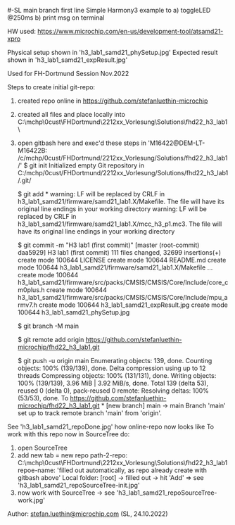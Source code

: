 #-SL main branch first line
Simple Harmony3 example to
 a) toggleLED @250ms
 b) print msg on terminal

HW used: https://www.microchip.com/en-us/development-tool/atsamd21-xpro

Physical setup shown in 'h3_lab1_samd21_phySetup.jpg'
Expected result shown in 'h3_lab1_samd21_expResult.jpg'

Used for FH-Dortmund Session Nov.2022


Steps to create initial git-repo:
 1) created repo online in https://github.com/stefanluethin-microchip
 2) created all files and place locally into 
    C:\mchp\0cust\FHDortmund\2212xx_Vorlesung\Solutions\fhd22_h3_lab1\
 3) open gitbash here and exec'd these steps in 
    'M16422@DEM-LT-M16422B: /c/mchp/0cust/FHDortmund/2212xx_Vorlesung/Solutions/fhd22_h3_lab1/'
    $ git init
        Initialized empty Git repository in C:/mchp/0cust/FHDortmund/2212xx_Vorlesung/Solutions/fhd22_h3_lab1/.git/

    $ git add *
        warning: LF will be replaced by CRLF in h3_lab1_samd21/firmware/samd21_lab1.X/Makefile.
        The file will have its original line endings in your working directory
        warning: LF will be replaced by CRLF in h3_lab1_samd21/firmware/samd21_lab1.X/mcc_h3_p1.mc3.
        The file will have its original line endings in your working directory
        
    $ git commit -m "H3 lab1 (first commit)"
        [master (root-commit) daa5929] H3 lab1 (first commit)
        111 files changed, 32699 insertions(+)
        create mode 100644 LICENSE
        create mode 100644 README.md
        create mode 100644 h3_lab1_samd21/firmware/samd21_lab1.X/Makefile
        ...
        create mode 100644 h3_lab1_samd21/firmware/src/packs/CMSIS/CMSIS/Core/Include/core_cm0plus.h
        create mode 100644 h3_lab1_samd21/firmware/src/packs/CMSIS/CMSIS/Core/Include/mpu_armv7.h
        create mode 100644 h3_lab1_samd21_expResult.jpg
        create mode 100644 h3_lab1_samd21_phySetup.jpg

    $ git branch -M main
    
    $ git remote add origin https://github.com/stefanluethin-microchip/fhd22_h3_lab1.git
    
    $ git push -u origin main
        Enumerating objects: 139, done.
        Counting objects: 100% (139/139), done.
        Delta compression using up to 12 threads
        Compressing objects: 100% (131/131), done.
        Writing objects: 100% (139/139), 3.96 MiB | 3.92 MiB/s, done.
        Total 139 (delta 53), reused 0 (delta 0), pack-reused 0
        remote: Resolving deltas: 100% (53/53), done.
        To https://github.com/stefanluethin-microchip/fhd22_h3_lab1.git
        * [new branch]      main -> main
        Branch 'main' set up to track remote branch 'main' from 'origin'.

 See 'h3_lab1_samd21_repoDone.jpg' how online-repo now looks like
 To work with this repo now in SourceTree do:
   1) open SourceTree
   2) add new tab = new repo
      path-2-repo: C:\mchp\0cust\FHDortmund\2212xx_Vorlesung\Solutions\fhd22_h3_lab1
      repoe-name:  'filled out automatically, as repo already create with gitbash above'
      Local folder: [root] -> filled out
      -> hit 'Add'  => see 'h3_lab1_samd21_repoSourceTree-init.jpg'
   3) now work with SourceTree 
        -> see 'h3_lab1_samd21_repoSourceTree-work.jpg'

Author: stefan.luethin@microchip.com (SL, 24.10.2022)
